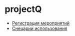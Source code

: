 # projectQ
 - [Регистрация мероприятий](https://github.com/RUGameLink/projectQ/blob/main/md/Регистрация%20на%20мероприятия/Регистация%20на%20МП%20v2.md)
 - [Снецарии использования](https://github.com/RUGameLink/projectQ/blob/main/md/варианты%20использования.md)
